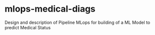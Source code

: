 # mlops-medical-diags
Design and description of Pipeline MLops for building of a ML Model to predict Medical Status
